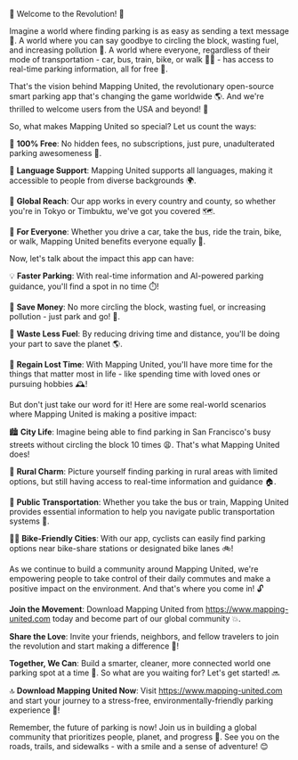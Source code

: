 🚨 Welcome to the Revolution! 🚨

Imagine a world where finding parking is as easy as sending a text message 💬. A world where you can say goodbye to circling the block, wasting fuel, and increasing pollution 🔴. A world where everyone, regardless of their mode of transportation - car, bus, train, bike, or walk 🚶‍♀️ - has access to real-time parking information, all for free 🎉.

That's the vision behind Mapping United, the revolutionary open-source smart parking app that's changing the game worldwide 🌎. And we're thrilled to welcome users from the USA and beyond! 🤩

So, what makes Mapping United so special? Let us count the ways:

🔹 **100% Free**: No hidden fees, no subscriptions, just pure, unadulterated parking awesomeness 💸.

🔹 **Language Support**: Mapping United supports all languages, making it accessible to people from diverse backgrounds 🌍.

🔹 **Global Reach**: Our app works in every country and county, so whether you're in Tokyo or Timbuktu, we've got you covered 🗺️.

🔹 **For Everyone**: Whether you drive a car, take the bus, ride the train, bike, or walk, Mapping United benefits everyone equally 👫.

Now, let's talk about the impact this app can have:

💡 **Faster Parking**: With real-time information and AI-powered parking guidance, you'll find a spot in no time ⏱️!

💸 **Save Money**: No more circling the block, wasting fuel, or increasing pollution - just park and go! 💸.

🌟 **Waste Less Fuel**: By reducing driving time and distance, you'll be doing your part to save the planet 🌎.

💪 **Regain Lost Time**: With Mapping United, you'll have more time for the things that matter most in life - like spending time with loved ones or pursuing hobbies 🕰️!

But don't just take our word for it! Here are some real-world scenarios where Mapping United is making a positive impact:

🏙️ **City Life**: Imagine being able to find parking in San Francisco's busy streets without circling the block 10 times 😩. That's what Mapping United does!

🌳 **Rural Charm**: Picture yourself finding parking in rural areas with limited options, but still having access to real-time information and guidance 🏠.

🚂 **Public Transportation**: Whether you take the bus or train, Mapping United provides essential information to help you navigate public transportation systems 🚌.

🚴‍♂️ **Bike-Friendly Cities**: With our app, cyclists can easily find parking options near bike-share stations or designated bike lanes 🚲!

As we continue to build a community around Mapping United, we're empowering people to take control of their daily commutes and make a positive impact on the environment. And that's where you come in! 🔓

**Join the Movement**: Download Mapping United from https://www.mapping-united.com today and become part of our global community 💥.

**Share the Love**: Invite your friends, neighbors, and fellow travelers to join the revolution and start making a difference 🎉!

**Together, We Can**: Build a smarter, cleaner, more connected world one parking spot at a time 🌟. So what are you waiting for? Let's get started! 🔜

🔝 **Download Mapping United Now**: Visit https://www.mapping-united.com and start your journey to a stress-free, environmentally-friendly parking experience 💪!

Remember, the future of parking is now! Join us in building a global community that prioritizes people, planet, and progress 🌈. See you on the roads, trails, and sidewalks - with a smile and a sense of adventure! 😊